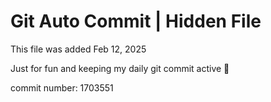 # Git Auto Commit | Hidden File

This file was added Feb 12, 2025

Just for fun and keeping my daily git commit active 🤪

commit number: 1703551
